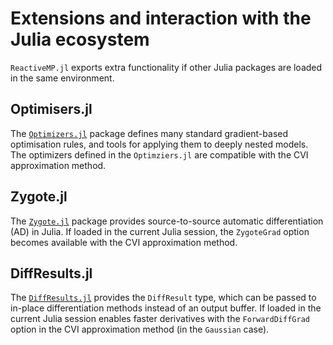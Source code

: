 # Extensions and interaction with the Julia ecosystem

`ReactiveMP.jl` exports extra functionality if other Julia packages are loaded in the same environment.

## Optimisers.jl

The [`Optimizers.jl`](https://github.com/FluxML/Optimisers.jl) package defines many standard gradient-based optimisation rules, and tools for applying them to deeply nested models.
The optimizers defined in the `Optimziers.jl` are compatible with the CVI approximation method.

## Zygote.jl

The [`Zygote.jl`](https://github.com/FluxML/Zygote.jl) package provides source-to-source automatic differentiation (AD) in Julia.
If loaded in the current Julia session, the `ZygoteGrad` option becomes available with the CVI approximation method.

## DiffResults.jl

The [`DiffResults.jl`](https://github.com/JuliaDiff/DiffResults.jl) provides the `DiffResult` type, which can be passed to in-place differentiation methods instead of an output buffer.
If loaded in the current Julia session enables faster derivatives with the `ForwardDiffGrad` option in the CVI approximation method (in the `Gaussian` case).

